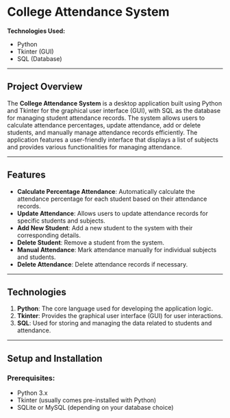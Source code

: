# College Attendance System

**Technologies Used:**  
- Python  
- Tkinter (GUI)  
- SQL (Database)

---

## Project Overview

The **College Attendance System** is a desktop application built using Python and Tkinter for the graphical user interface (GUI), with SQL as the database for managing student attendance records. The system allows users to calculate attendance percentages, update attendance, add or delete students, and manually manage attendance records efficiently. The application features a user-friendly interface that displays a list of subjects and provides various functionalities for managing attendance.

---

## Features

- **Calculate Percentage Attendance**: Automatically calculate the attendance percentage for each student based on their attendance records.
- **Update Attendance**: Allows users to update attendance records for specific students and subjects.
- **Add New Student**: Add a new student to the system with their corresponding details.
- **Delete Student**: Remove a student from the system.
- **Manual Attendance**: Mark attendance manually for individual subjects and students.
- **Delete Attendance**: Delete attendance records if necessary.

---

## Technologies

1. **Python**: The core language used for developing the application logic.
2. **Tkinter**: Provides the graphical user interface (GUI) for user interactions.
3. **SQL**: Used for storing and managing the data related to students and attendance.

---

## Setup and Installation

### Prerequisites:
- Python 3.x
- Tkinter (usually comes pre-installed with Python)
- SQLite or MySQL (depending on your database choice)
